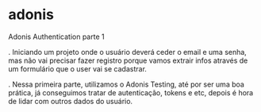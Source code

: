 # adonis
Adonis Authentication parte 1

. Iniciando um projeto onde o usuário deverá ceder o email e uma senha, mas não vai precisar fazer registro porque vamos extrair infos através de um formulário que o user vai se cadastrar.

. Nessa primeira parte, utilizamos o Adonis Testing, até por ser uma boa prática, já conseguimos tratar de autenticação, tokens e etc, depois é hora de lidar com outros dados do usuário.

